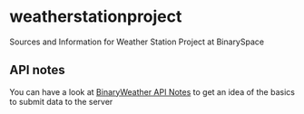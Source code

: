 # weatherstationproject
Sources and Information for Weather Station Project at BinarySpace

## API notes
You can have a look at [BinaryWeather API Notes](BinaryWeather-APINotes.md) to get an idea of the basics to submit data to the server
